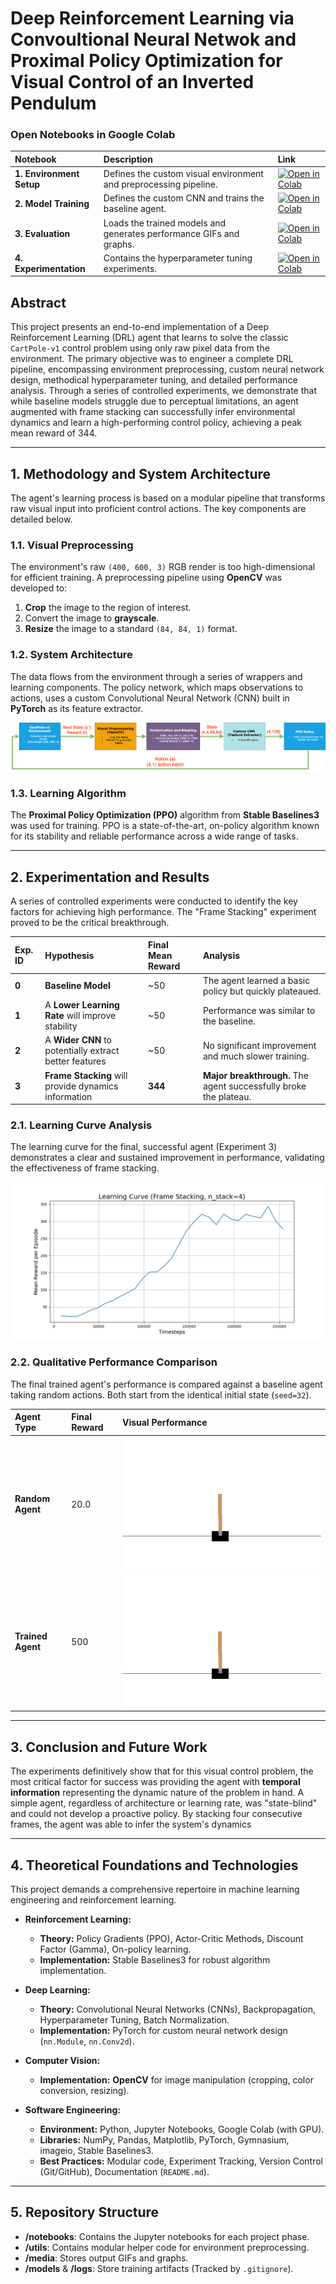 # Deep Reinforcement Learning via Convoultional Neural Netwok and Proximal Policy Optimization for Visual Control of an Inverted Pendulum
### Open Notebooks in Google Colab

| Notebook | Description | Link |
| :--- | :--- | :--- |
| **1. Environment Setup** | Defines the custom visual environment and preprocessing pipeline. | [![Open in Colab](https://colab.research.google.com/assets/colab-badge.svg)](https://colab.research.google.com/github/sahand1807/visual-cart-pole-rl/blob/main/notebooks/1_Environment_and_Preprocessing.ipynb) |
| **2. Model Training** | Defines the custom CNN and trains the baseline agent. | [![Open in Colab](https://colab.research.google.com/assets/colab-badge.svg)](https://colab.research.google.com/github/sahand1807/visual-cart-pole-rl/blob/main/notebooks/2_Training_the_Agent.ipynb) |
| **3. Evaluation** | Loads the trained models and generates performance GIFs and graphs. | [![Open in Colab](https://colab.research.google.com/assets/colab-badge.svg)](https://colab.research.google.com/github/sahand1807/visual-cart-pole-rl/blob/main/notebooks/3_Evaluation_and_Visualization.ipynb) |
| **4. Experimentation** | Contains the hyperparameter tuning experiments. | [![Open in Colab](https://colab.research.google.com/assets/colab-badge.svg)](https://colab.research.google.com/github/sahand1807/visual-cart-pole-rl/blob/main/notebooks/4_Experimentation_and_Tuning.ipynb) |

## Abstract

This project presents an end-to-end implementation of a Deep Reinforcement Learning (DRL) agent that learns to solve the classic `CartPole-v1` control problem using only raw pixel data from the environment. The primary objective was to engineer a complete DRL pipeline, encompassing environment preprocessing, custom neural network design, methodical hyperparameter tuning, and detailed performance analysis. Through a series of controlled experiments, we demonstrate that while baseline models struggle due to perceptual limitations, an agent augmented with frame stacking can successfully infer environmental dynamics and learn a high-performing control policy, achieving a peak mean reward of 344.

---
## 1. Methodology and System Architecture

The agent's learning process is based on a modular pipeline that transforms raw visual input into proficient control actions. The key components are detailed below.

### 1.1. Visual Preprocessing
The environment's raw `(400, 600, 3)` RGB render is too high-dimensional for efficient training. A preprocessing pipeline using **OpenCV** was developed to:
1.  **Crop** the image to the region of interest.
2.  Convert the image to **grayscale**.
3.  **Resize** the image to a standard `(84, 84, 1)` format.

### 1.2. System Architecture
The data flows from the environment through a series of wrappers and learning components. The policy network, which maps observations to actions, uses a custom Convolutional Neural Network (CNN) built in **PyTorch** as its feature extractor.

![Project Architecture](media/architecture.png)

### 1.3. Learning Algorithm
The **Proximal Policy Optimization (PPO)** algorithm from **Stable Baselines3** was used for training. PPO is a state-of-the-art, on-policy algorithm known for its stability and reliable performance across a wide range of tasks.

---
## 2. Experimentation and Results

A series of controlled experiments were conducted to identify the key factors for achieving high performance. The "Frame Stacking" experiment proved to be the critical breakthrough.

| Exp. ID | Hypothesis | Final Mean Reward | Analysis |
| :--- | :--- | :--- | :--- |
| **0** | **Baseline Model** | ~50 | The agent learned a basic policy but quickly plateaued. |
| **1**| A **Lower Learning Rate** will improve stability | ~50 | Performance was similar to the baseline. |
| **2**| A **Wider CNN** to potentially extract better features| ~50 | No significant improvement and much slower training. |
| **3**| **Frame Stacking** will provide dynamics information | **344** | **Major breakthrough.** The agent successfully broke the plateau. |

### 2.1. Learning Curve Analysis
The learning curve for the final, successful agent (Experiment 3) demonstrates a clear and sustained improvement in performance, validating the effectiveness of frame stacking.

![Learning Curve for the Final Agent](media/learning_curve_frame_stack.png)

### 2.2. Qualitative Performance Comparison
The final trained agent's performance is compared against a baseline agent taking random actions. Both start from the identical initial state (`seed=32`).

| Agent Type | Final Reward | Visual Performance |
| :--- | :--- | :--- |
| **Random Agent** | 20.0 | ![Random Agent](media/random_agent.gif) |
| **Trained Agent** | 500 | ![Trained Agent](media/final_trained_agent.gif) |

---
## 3. Conclusion and Future Work

The experiments definitively show that for this visual control problem, the most critical factor for success was providing the agent with **temporal information** representing the dynamic nature of the problem in hand. A simple agent, regardless of architecture or learning rate, was "state-blind" and could not develop a proactive policy. By stacking four consecutive frames, the agent was able to infer the system's dynamics

---
## 4. Theoretical Foundations and Technologies

This project demands a comprehensive repertoire in machine learning engineering and reinforcement learning.

* **Reinforcement Learning:**
    * **Theory:** Policy Gradients (PPO), Actor-Critic Methods, Discount Factor (Gamma), On-policy learning.
    * **Implementation:** Stable Baselines3 for robust algorithm implementation.

* **Deep Learning:**
    * **Theory:** Convolutional Neural Networks (CNNs), Backpropagation, Hyperparameter Tuning, Batch Normalization.
    * **Implementation:** PyTorch for custom neural network design (`nn.Module`, `nn.Conv2d`).

* **Computer Vision:**
    * **Implementation:** **OpenCV** for image manipulation (cropping, color conversion, resizing).

* **Software Engineering:**
    * **Environment:** Python, Jupyter Notebooks, Google Colab (with GPU).
    * **Libraries:** NumPy, Pandas, Matplotlib, PyTorch, Gymnasium, imageio, Stable Baselines3.
    * **Best Practices:** Modular code, Experiment Tracking, Version Control (Git/GitHub), Documentation (`README.md`).

---
## 5. Repository Structure

-   **/notebooks**: Contains the Jupyter notebooks for each project phase.
-   **/utils**: Contains modular helper code for environment preprocessing.
-   **/media**: Stores output GIFs and graphs.
-   **/models** & **/logs**: Store training artifacts (Tracked by `.gitignore`).
